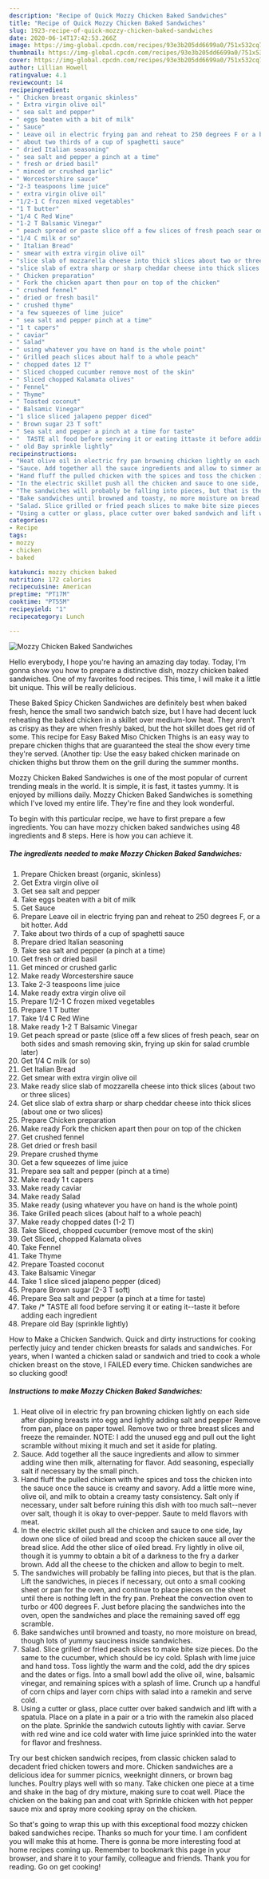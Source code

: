 ```yaml
---
description: "Recipe of Quick Mozzy Chicken Baked Sandwiches"
title: "Recipe of Quick Mozzy Chicken Baked Sandwiches"
slug: 1923-recipe-of-quick-mozzy-chicken-baked-sandwiches
date: 2020-06-14T17:42:53.266Z
image: https://img-global.cpcdn.com/recipes/93e3b205dd6699a0/751x532cq70/mozzy-chicken-baked-sandwiches-recipe-main-photo.jpg
thumbnail: https://img-global.cpcdn.com/recipes/93e3b205dd6699a0/751x532cq70/mozzy-chicken-baked-sandwiches-recipe-main-photo.jpg
cover: https://img-global.cpcdn.com/recipes/93e3b205dd6699a0/751x532cq70/mozzy-chicken-baked-sandwiches-recipe-main-photo.jpg
author: Lillian Howell
ratingvalue: 4.1
reviewcount: 14
recipeingredient:
- " Chicken breast organic skinless"
- " Extra virgin olive oil"
- " sea salt and pepper"
- " eggs beaten with a bit of milk"
- " Sauce"
- " Leave oil in electric frying pan and reheat to 250 degrees F or a bit hotter Add"
- " about two thirds of a cup of spaghetti sauce"
- " dried Italian seasoning"
- " sea salt and pepper a pinch at a time"
- " fresh or dried basil"
- " minced or crushed garlic"
- " Worcestershire sauce"
- "2-3 teaspoons lime juice"
- " extra virgin olive oil"
- "1/2-1 C frozen mixed vegetables"
- "1 T butter"
- "1/4 C Red Wine"
- "1-2 T Balsamic Vinegar"
- " peach spread or paste slice off a few slices of fresh peach sear on both sides and smash removing skin frying up skin for salad crumble later"
- "1/4 C milk or so"
- " Italian Bread"
- " smear with extra virgin olive oil"
- "slice slab of mozzarella cheese into thick slices about two or three slices"
- "slice slab of extra sharp or sharp cheddar cheese into thick slices about one or two slices"
- " Chicken preparation"
- " Fork the chicken apart then pour on top of the chicken"
- " crushed fennel"
- " dried or fresh basil"
- " crushed thyme"
- "a few squeezes of lime juice"
- " sea salt and pepper pinch at a time"
- "1 t capers"
- " caviar"
- " Salad"
- " using whatever you have on hand is the whole point"
- " Grilled peach slices about half to a whole peach"
- " chopped dates 12 T"
- " Sliced chopped cucumber remove most of the skin"
- " Sliced chopped Kalamata olives"
- " Fennel"
- " Thyme"
- " Toasted coconut"
- " Balsamic Vinegar"
- "1 slice sliced jalapeno pepper diced"
- " Brown sugar 23 T soft"
- " Sea salt and pepper a pinch at a time for taste"
- "  TASTE all food before serving it or eating ittaste it before adding each ingredient"
- " old Bay sprinkle lightly"
recipeinstructions:
- "Heat olive oil in electric fry pan browning chicken lightly on each side after dipping breasts into egg and lightly adding salt and pepper Remove from pan, place on paper towel. Remove two or three breast slices and freeze the remainder. NOTE: I add the unused egg and pull out the light scramble without mixing it much and set it aside for plating."
- "Sauce. Add together all the sauce ingredients and allow to simmer adding wine then milk, alternating for flavor. Add seasoning, especially salt if necessary by the small pinch."
- "Hand fluff the pulled chicken with the spices and toss the chicken into the sauce once the sauce is creamy and savory. Add a little more wine, olive oil, and milk to obtain a creamy tasty consistency. Salt only if necessary, under salt before ruining this dish with too much salt--never over salt, though it is okay to over-pepper. Saute to meld flavors with meat."
- "In the electric skillet push all the chicken and sauce to one side, lay down one slice of oiled bread and scoop the chicken sauce all over the bread slice. Add the other slice of oiled bread. Fry lightly in olive oil, though it is yummy to obtain a bit of a darkness to the fry a darker brown. Add all the cheese to the chicken and allow to begin to melt."
- "The sandwiches will probably be falling into pieces, but that is the plan. Lift the sandwiches, in pieces if necessary, out onto a small cooking sheet or pan for the oven, and continue to place pieces on the sheet until there is nothing left in the fry pan. Preheat the convection oven to turbo or 400 degrees F. Just before placing the sandwiches into the oven, open the sandwiches and place the remaining saved off egg scramble."
- "Bake sandwiches until browned and toasty, no more moisture on bread, though lots of yummy sauciness inside sandwiches."
- "Salad. Slice grilled or fried peach slices to make bite size pieces. Do the same to the cucumber, which should be icy cold. Splash with lime juice and hand toss. Toss lightly the warm and the cold, add the dry spices and the dates or figs. Into a small bowl add the olive oil, wine, balsamic vinegar, and remaining spices with a splash of lime. Crunch up a handful of corn chips and layer corn chips with salad into a ramekin and serve cold."
- "Using a cutter or glass, place cutter over baked sandwich and lift with a spatula. Place on a plate in a pair or a trio with the ramekin also placed on the plate. Sprinkle the sandwich cutouts lightly with caviar. Serve with red wine and ice cold water with lime juice sprinkled into the water for flavor and freshness."
categories:
- Recipe
tags:
- mozzy
- chicken
- baked

katakunci: mozzy chicken baked 
nutrition: 172 calories
recipecuisine: American
preptime: "PT17M"
cooktime: "PT55M"
recipeyield: "1"
recipecategory: Lunch

---
```



![Mozzy Chicken Baked Sandwiches](https://img-global.cpcdn.com/recipes/93e3b205dd6699a0/751x532cq70/mozzy-chicken-baked-sandwiches-recipe-main-photo.jpg)

Hello everybody, I hope you're having an amazing day today. Today, I'm gonna show you how to prepare a distinctive dish, mozzy chicken baked sandwiches. One of my favorites food recipes. This time, I will make it a little bit unique. This will be really delicious.

These Baked Spicy Chicken Sandwiches are definitely best when baked fresh, hence the small two sandwich batch size, but I have had decent luck reheating the baked chicken in a skillet over medium-low heat. They aren&#39;t as crispy as they are when freshly baked, but the hot skillet does get rid of some. This recipe for Easy Baked Miso Chicken Thighs is an easy way to prepare chicken thighs that are guaranteed the steal the show every time they&#39;re served. (Another tip: Use the easy baked chicken marinade on chicken thighs but throw them on the grill during the summer months.

Mozzy Chicken Baked Sandwiches is one of the most popular of current trending meals in the world. It is simple, it is fast, it tastes yummy. It is enjoyed by millions daily. Mozzy Chicken Baked Sandwiches is something which I've loved my entire life. They're fine and they look wonderful.


To begin with this particular recipe, we have to first prepare a few ingredients. You can have mozzy chicken baked sandwiches using 48 ingredients and 8 steps. Here is how you can achieve it.

<!--inarticleads1-->

##### The ingredients needed to make Mozzy Chicken Baked Sandwiches:

1. Prepare  Chicken breast (organic, skinless)
1. Get  Extra virgin olive oil
1. Get  sea salt and pepper
1. Take  eggs beaten with a bit of milk
1. Get  Sauce
1. Prepare  Leave oil in electric frying pan and reheat to 250 degrees F, or a bit hotter. Add
1. Take  about two thirds of a cup of spaghetti sauce
1. Prepare  dried Italian seasoning
1. Take  sea salt and pepper (a pinch at a time)
1. Get  fresh or dried basil
1. Get  minced or crushed garlic
1. Make ready  Worcestershire sauce
1. Take 2-3 teaspoons lime juice
1. Make ready  extra virgin olive oil
1. Prepare 1/2-1 C frozen mixed vegetables
1. Prepare 1 T butter
1. Take 1/4 C Red Wine
1. Make ready 1-2 T Balsamic Vinegar
1. Get  peach spread or paste (slice off a few slices of fresh peach, sear on both sides and smash removing skin, frying up skin for salad crumble later)
1. Get 1/4 C milk (or so)
1. Get  Italian Bread
1. Get  smear with extra virgin olive oil
1. Make ready slice slab of mozzarella cheese into thick slices (about two or three slices)
1. Get slice slab of extra sharp or sharp cheddar cheese into thick slices (about one or two slices)
1. Prepare  Chicken preparation
1. Make ready  Fork the chicken apart then pour on top of the chicken
1. Get  crushed fennel
1. Get  dried or fresh basil
1. Prepare  crushed thyme
1. Get a few squeezes of lime juice
1. Prepare  sea salt and pepper (pinch at a time)
1. Make ready 1 t capers
1. Make ready  caviar
1. Make ready  Salad
1. Make ready  (using whatever you have on hand is the whole point)
1. Take  Grilled peach slices (about half to a whole peach)
1. Make ready  chopped dates (1-2 T)
1. Take  Sliced, chopped cucumber (remove most of the skin)
1. Get  Sliced, chopped Kalamata olives
1. Take  Fennel
1. Take  Thyme
1. Prepare  Toasted coconut
1. Take  Balsamic Vinegar
1. Take 1 slice sliced jalapeno pepper (diced)
1. Prepare  Brown sugar (2-3 T soft)
1. Prepare  Sea salt and pepper (a pinch at a time for taste)
1. Take  /* TASTE all food before serving it or eating it--taste it before adding each ingredient
1. Prepare  old Bay (sprinkle lightly)


How to Make a Chicken Sandwich. Quick and dirty instructions for cooking perfectly juicy and tender chicken breasts for salads and sandwiches. For years, when I wanted a chicken salad or sandwich and tried to cook a whole chicken breast on the stove, I FAILED every time. Chicken sandwiches are so clucking good! 

<!--inarticleads2-->

##### Instructions to make Mozzy Chicken Baked Sandwiches:

1. Heat olive oil in electric fry pan browning chicken lightly on each side after dipping breasts into egg and lightly adding salt and pepper Remove from pan, place on paper towel. Remove two or three breast slices and freeze the remainder. NOTE: I add the unused egg and pull out the light scramble without mixing it much and set it aside for plating.
1. Sauce. Add together all the sauce ingredients and allow to simmer adding wine then milk, alternating for flavor. Add seasoning, especially salt if necessary by the small pinch.
1. Hand fluff the pulled chicken with the spices and toss the chicken into the sauce once the sauce is creamy and savory. Add a little more wine, olive oil, and milk to obtain a creamy tasty consistency. Salt only if necessary, under salt before ruining this dish with too much salt--never over salt, though it is okay to over-pepper. Saute to meld flavors with meat.
1. In the electric skillet push all the chicken and sauce to one side, lay down one slice of oiled bread and scoop the chicken sauce all over the bread slice. Add the other slice of oiled bread. Fry lightly in olive oil, though it is yummy to obtain a bit of a darkness to the fry a darker brown. Add all the cheese to the chicken and allow to begin to melt.
1. The sandwiches will probably be falling into pieces, but that is the plan. Lift the sandwiches, in pieces if necessary, out onto a small cooking sheet or pan for the oven, and continue to place pieces on the sheet until there is nothing left in the fry pan. Preheat the convection oven to turbo or 400 degrees F. Just before placing the sandwiches into the oven, open the sandwiches and place the remaining saved off egg scramble.
1. Bake sandwiches until browned and toasty, no more moisture on bread, though lots of yummy sauciness inside sandwiches.
1. Salad. Slice grilled or fried peach slices to make bite size pieces. Do the same to the cucumber, which should be icy cold. Splash with lime juice and hand toss. Toss lightly the warm and the cold, add the dry spices and the dates or figs. Into a small bowl add the olive oil, wine, balsamic vinegar, and remaining spices with a splash of lime. Crunch up a handful of corn chips and layer corn chips with salad into a ramekin and serve cold.
1. Using a cutter or glass, place cutter over baked sandwich and lift with a spatula. Place on a plate in a pair or a trio with the ramekin also placed on the plate. Sprinkle the sandwich cutouts lightly with caviar. Serve with red wine and ice cold water with lime juice sprinkled into the water for flavor and freshness.


Try our best chicken sandwich recipes, from classic chicken salad to decadent fried chicken towers and more. Chicken sandwiches are a delicious idea for summer picnics, weeknight dinners, or brown bag lunches. Poultry plays well with so many. Take chicken one piece at a time and shake in the bag of dry mixture, making sure to coat well. Place the chicken on the baking pan and coat with Sprinkle chicken with hot pepper sauce mix and spray more cooking spray on the chicken. 

So that's going to wrap this up with this exceptional food mozzy chicken baked sandwiches recipe. Thanks so much for your time. I am confident you will make this at home. There is gonna be more interesting food at home recipes coming up. Remember to bookmark this page in your browser, and share it to your family, colleague and friends. Thank you for reading. Go on get cooking!
